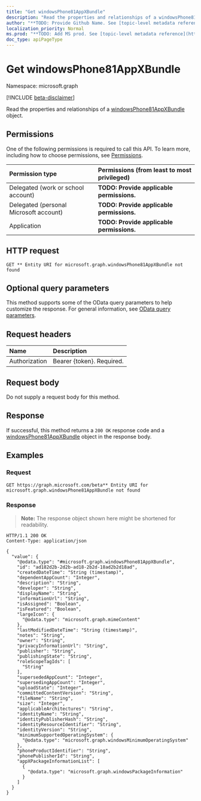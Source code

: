 ```yaml
---
title: "Get windowsPhone81AppXBundle"
description: "Read the properties and relationships of a windowsPhone81AppXBundle object."
author: "**TODO: Provide Github Name. See [topic-level metadata reference](https://msgo.azurewebsites.net/add/document/guidelines/metadata.html#topic-level-metadata)**"
localization_priority: Normal
ms.prod: "**TODO: Add MS prod. See [topic-level metadata reference](https://msgo.azurewebsites.net/add/document/guidelines/metadata.html#topic-level-metadata)**"
doc_type: apiPageType
---
```


# Get windowsPhone81AppXBundle
Namespace: microsoft.graph

[!INCLUDE [beta-disclaimer](../../includes/beta-disclaimer.md)]

Read the properties and relationships of a [windowsPhone81AppXBundle](../resources/windowsphone81appxbundle.md) object.

## Permissions
One of the following permissions is required to call this API. To learn more, including how to choose permissions, see [Permissions](/graph/permissions-reference).

|Permission type|Permissions (from least to most privileged)|
|:---|:---|
|Delegated (work or school account)|**TODO: Provide applicable permissions.**|
|Delegated (personal Microsoft account)|**TODO: Provide applicable permissions.**|
|Application|**TODO: Provide applicable permissions.**|

## HTTP request

<!-- {
  "blockType": "ignored"
}
-->
``` http
GET ** Entity URI for microsoft.graph.windowsPhone81AppXBundle not found
```

## Optional query parameters
This method supports some of the OData query parameters to help customize the response. For general information, see [OData query parameters](/graph/query-parameters).

## Request headers
|Name|Description|
|:---|:---|
|Authorization|Bearer {token}. Required.|

## Request body
Do not supply a request body for this method.

## Response

If successful, this method returns a `200 OK` response code and a [windowsPhone81AppXBundle](../resources/windowsphone81appxbundle.md) object in the response body.

## Examples

### Request
<!-- {
  "blockType": "request",
  "name": "get_windowsphone81appxbundle"
}
-->
``` http
GET https://graph.microsoft.com/beta** Entity URI for microsoft.graph.windowsPhone81AppXBundle not found
```


### Response
>**Note:** The response object shown here might be shortened for readability.
<!-- {
  "blockType": "response",
  "truncated": true,
  "@odata.type": "microsoft.graph.windowsPhone81AppXBundle"
}
-->
``` http
HTTP/1.1 200 OK
Content-Type: application/json

{
  "value": {
    "@odata.type": "#microsoft.graph.windowsPhone81AppXBundle",
    "id": "ad182d2b-2d2b-ad18-2b2d-18ad2b2d18ad",
    "createdDateTime": "String (timestamp)",
    "dependentAppCount": "Integer",
    "description": "String",
    "developer": "String",
    "displayName": "String",
    "informationUrl": "String",
    "isAssigned": "Boolean",
    "isFeatured": "Boolean",
    "largeIcon": {
      "@odata.type": "microsoft.graph.mimeContent"
    },
    "lastModifiedDateTime": "String (timestamp)",
    "notes": "String",
    "owner": "String",
    "privacyInformationUrl": "String",
    "publisher": "String",
    "publishingState": "String",
    "roleScopeTagIds": [
      "String"
    ],
    "supersededAppCount": "Integer",
    "supersedingAppCount": "Integer",
    "uploadState": "Integer",
    "committedContentVersion": "String",
    "fileName": "String",
    "size": "Integer",
    "applicableArchitectures": "String",
    "identityName": "String",
    "identityPublisherHash": "String",
    "identityResourceIdentifier": "String",
    "identityVersion": "String",
    "minimumSupportedOperatingSystem": {
      "@odata.type": "microsoft.graph.windowsMinimumOperatingSystem"
    },
    "phoneProductIdentifier": "String",
    "phonePublisherId": "String",
    "appXPackageInformationList": [
      {
        "@odata.type": "microsoft.graph.windowsPackageInformation"
      }
    ]
  }
}
```

